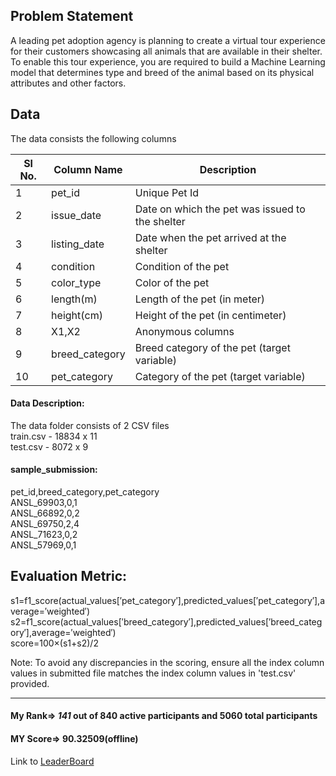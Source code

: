 ## Problem Statement

A leading pet adoption agency is planning to create a virtual tour experience for their customers showcasing all
animals that are available in their shelter. To enable this tour experience, you are required to build a Machine
Learning model that determines type and breed of the animal based on its physical attributes and other factors.

## Data

The data consists the following columns

| Sl No.  | Column Name   | Description |
| ------- | ------------- | ----------- |
|1 |pet_id | Unique Pet Id
|2 |issue_date |Date on which the pet was issued to the shelter
|3 |listing_date |Date when the pet arrived at the shelter
|4 |condition |Condition of the pet
|5 |color_type |Color of the pet
|6 |length(m) |Length of the pet (in meter)
|7 |height(cm) |Height of the pet (in centimeter)
|8 |X1,X2 |Anonymous columns
|9 |breed_category |Breed category of the pet (target variable)
|10 |pet_category |Category of the pet (target variable)

#### Data Description:
The data folder consists of 2 CSV files<br />
train.csv - 18834 x 11<br />
test.csv - 8072 x 9

#### sample_submission:

pet_id,breed_category,pet_category<br />
ANSL_69903,0,1<br />
ANSL_66892,0,2<br />
ANSL_69750,2,4<br />
ANSL_71623,0,2<br />
ANSL_57969,0,1<br />
## Evaluation Metric:
s1=f1_score(actual_values[′pet_category′],predicted_values[′pet_category′],average=′weighted′)<br />
s2=f1_score(actual_values[′breed_category′],predicted_values[′breed_category′],average=′weighted′)<br />
score=100×(s1+s2)/2

Note: To avoid any discrepancies in the scoring, ensure all the index column values in submitted file matches the index column values in 'test.csv' provided.

***
#### My Rank=> *141* out of 840 active participants and 5060 total participants
#### MY Score=> 90.32509(offline)
Link to [LeaderBoard](https://www.hackerearth.com/challenges/competitive/hackerearth-machine-learning-challenge-pet-adoption/leaderboard/pet-adoption-9-5838c75b/page/3/)
